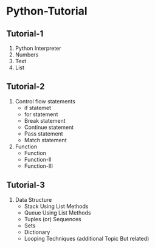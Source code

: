 # Python-Tutorial
## Tutorial-1

1. Python Interpreter
1. Numbers
1. Text
1. List

## Tutorial-2

1. Control flow statements
   * if statemet
   * for statement
   * Break statement
   * Continue statement
   * Pass statement
   * Match statement
1. Function
   * Function
   * Function-II
   * Function-III

## Tutorial-3

1. Data Structure
   * Stack Using List Methods
   * Queue Using List Methods
   * Tuples (or) Sequences
   * Sets
   * Dictionary
   * Looping Techniques (additional Topic But related)
